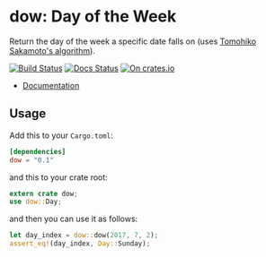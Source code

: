 dow: Day of the Week
===

Return the day of the week a specific date falls on (uses [Tomohiko Sakamoto's algorithm](https://en.wikipedia.org/wiki/Determination_of_the_day_of_the_week#Sakamoto.27s_methods)).

[![Build Status](https://travis-ci.org/neosilky/dow.svg?branch=master)](https://travis-ci.org/neosilky/dow)
[![Docs Status](https://docs.rs/dow/badge.svg)](https://docs.rs/dow)
[![On crates.io](https://img.shields.io/crates/v/dow.svg)](https://crates.io/crates/dow)

- [Documentation](https://docs.rs/dow)

## Usage

Add this to your `Cargo.toml`:

```toml
[dependencies]
dow = "0.1"
```

and this to your crate root:

```rust
extern crate dow;
use dow::Day;
```

and then you can use it as follows:

```rust
let day_index = dow::dow(2017, 7, 2);
assert_eq!(day_index, Day::Sunday);
```